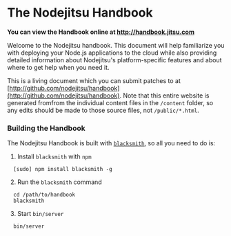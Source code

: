 # The Nodejitsu Handbook

**You can view the Handbook online at http://handbook.jitsu.com**

Welcome to the Nodejitsu handbook. This document will help familiarize you with deploying your Node.js applications to the cloud while also providing detailed information about Nodejitsu's platform-specific features and about where to get help when you need it.

This is a living document which you can submit patches to at [http://github.com/nodejitsu/handbook](http://github.com/nodejitsu/handbook). Note that this entire website is generated fromfrom the individual content files in the `/content` folder, so any edits should be made to those source files, not `/public/*.html`.

### Building the Handbook

The Nodejitsu Handbook is built with [`blacksmith`][blacksmith], so all you need to do is:

1. Install `blacksmith` with `npm`
``` 
  [sudo] npm install blacksmith -g
```
2. Run the `blacksmith` command
```
  cd /path/to/handbook
  blacksmith
```
3. Start `bin/server`
```
  bin/server
```

[blacksmith]: https://github.com/flatiron/blacksmith